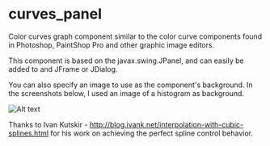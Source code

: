 # curves_panel
 Color curves graph component similar to the color curve components found in Photoshop, PaintShop Pro and other graphic image editors.
 
 This component is based on the javax.swing.JPanel, and can easily be added to and JFrame or JDialog.
 
 You can also specify an image to use as the component's background.  In the screenshots below, I used an image of a histogram as background.
 
 ![Alt text](https://github.com/johnmccullock/curves_panel/screenshot1.jpg?raw=true)
 
 Thanks to Ivan Kutskir - http://blog.ivank.net/interpolation-with-cubic-splines.html for his work on achieving the perfect spline control behavior.
 
